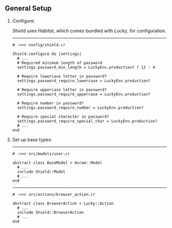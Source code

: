 ## General Setup

1. Configure:

   *Shield* uses *Habitat*, which comes bundled with *Lucky*, for configuration.

   ---
   ```crystal
   # ->>> config/shield.cr

   Shield.configure do |settings|
     # ...
     # Required minimum length of password
     settings.password_min_length = LuckyEnv.production? ? 12 : 4

     # Require lowercase letter in password?
     settings.password_require_lowercase = LuckyEnv.production?

     # Require uppercase letter in password?
     settings.password_require_uppercase = LuckyEnv.production?

     # Require number in password?
     settings.password_require_number = LuckyEnv.production?

     # Require special character in password?
     settings.password_require_special_char = LuckyEnv.production?
     # ...
   end
   ```

1. Set up base types:

   ---
   ```crystal
   # ->>> src/models/user.cr

   abstract class BaseModel < Avram::Model
     # ...
     include Shield::Model
     # ...
   end
   ```

   ---
   ```crystal
   # ->>> src/actions/browser_action.cr

   abstract class BrowserAction < Lucky::Action
     # ...
     include Shield::BrowserAction
     # ...
   end
   ```
